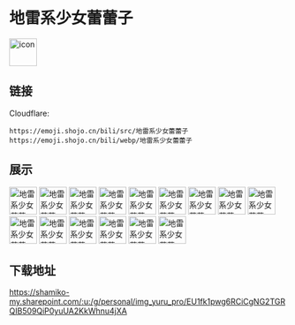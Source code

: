 # 地雷系少女蕾蕾子
<img src="https://emoji.shojo.cn/bili/src/地雷系少女蕾蕾子/icon.png" width="50" height="50" alt="icon">

## 链接
Cloudflare:
```
https://emoji.shojo.cn/bili/src/地雷系少女蕾蕾子
https://emoji.shojo.cn/bili/webp/地雷系少女蕾蕾子
```
## 展示
<img src="https://emoji.shojo.cn/bili/src/地雷系少女蕾蕾子/地雷系少女蕾蕾子-pien.png" width="50" height="50" alt="地雷系少女蕾蕾子-pien">
<img src="https://emoji.shojo.cn/bili/src/地雷系少女蕾蕾子/地雷系少女蕾蕾子-嘿嘿.png" width="50" height="50" alt="地雷系少女蕾蕾子-嘿嘿">
<img src="https://emoji.shojo.cn/bili/src/地雷系少女蕾蕾子/地雷系少女蕾蕾子-盯.png" width="50" height="50" alt="地雷系少女蕾蕾子-盯">
<img src="https://emoji.shojo.cn/bili/src/地雷系少女蕾蕾子/地雷系少女蕾蕾子-生气.png" width="50" height="50" alt="地雷系少女蕾蕾子-生气">
<img src="https://emoji.shojo.cn/bili/src/地雷系少女蕾蕾子/地雷系少女蕾蕾子-拜托.png" width="50" height="50" alt="地雷系少女蕾蕾子-拜托">
<img src="https://emoji.shojo.cn/bili/src/地雷系少女蕾蕾子/地雷系少女蕾蕾子-啾.png" width="50" height="50" alt="地雷系少女蕾蕾子-啾">
<img src="https://emoji.shojo.cn/bili/src/地雷系少女蕾蕾子/地雷系少女蕾蕾子-永远爱你.png" width="50" height="50" alt="地雷系少女蕾蕾子-永远爱你">
<img src="https://emoji.shojo.cn/bili/src/地雷系少女蕾蕾子/地雷系少女蕾蕾子-刷刷.png" width="50" height="50" alt="地雷系少女蕾蕾子-刷刷">
<img src="https://emoji.shojo.cn/bili/src/地雷系少女蕾蕾子/地雷系少女蕾蕾子-十.png" width="50" height="50" alt="地雷系少女蕾蕾子-十">
<img src="https://emoji.shojo.cn/bili/src/地雷系少女蕾蕾子/地雷系少女蕾蕾子-RIP.png" width="50" height="50" alt="地雷系少女蕾蕾子-RIP">
<img src="https://emoji.shojo.cn/bili/src/地雷系少女蕾蕾子/地雷系少女蕾蕾子-绝对无理.png" width="50" height="50" alt="地雷系少女蕾蕾子-绝对无理">
<img src="https://emoji.shojo.cn/bili/src/地雷系少女蕾蕾子/地雷系少女蕾蕾子-口罩.png" width="50" height="50" alt="地雷系少女蕾蕾子-口罩">
<img src="https://emoji.shojo.cn/bili/src/地雷系少女蕾蕾子/地雷系少女蕾蕾子-心碎.png" width="50" height="50" alt="地雷系少女蕾蕾子-心碎">
<img src="https://emoji.shojo.cn/bili/src/地雷系少女蕾蕾子/地雷系少女蕾蕾子-www.png" width="50" height="50" alt="地雷系少女蕾蕾子-www">
<img src="https://emoji.shojo.cn/bili/src/地雷系少女蕾蕾子/地雷系少女蕾蕾子-思考.png" width="50" height="50" alt="地雷系少女蕾蕾子-思考">

## 下载地址

https://shamiko-my.sharepoint.com/:u:/g/personal/img_yuru_pro/EU1fk1pwg6RCiCgNG2TGRQIB509QiP0yuUA2KkWhnu4jXA